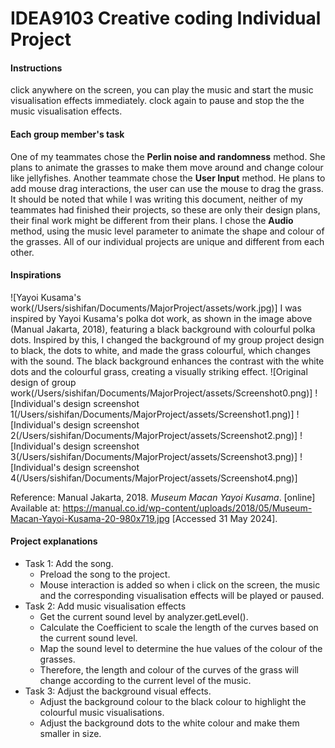 # IDEA9103 Creative coding Individual Project

#### Instructions

click anywhere on the screen, you can play the music and start the music visualisation effects immediately. clock again to pause and stop the the music visualisation effects.

#### Each group member's task

One of my teammates chose the **Perlin noise and randomness** method. She plans to animate the grasses to make them move around and change colour like jellyfishes. Another teammate chose the **User Input** method. He plans to add mouse drag interactions, the user can use the mouse to drag the grass. It should be noted that while I was writing this document, neither of my teammates had finished their projects, so these are only their design plans, their final work might be different from their plans. I chose the **Audio** method, using the music level parameter to animate the shape and colour of the grasses. All of our individual projects are unique and different from each other.

#### Inspirations

![Yayoi Kusama's work(/Users/sishifan/Documents/MajorProject/assets/work.jpg)]
I was inspired by Yayoi Kusama's polka dot work, as shown in the image above (Manual Jakarta, 2018), featuring a black background with colourful polka dots. Inspired by this, I changed the background of my group project design to black, the dots to white, and made the grass colourful, which changes with the sound. The black background enhances the contrast with the white dots and the colourful grass, creating a visually striking effect.
![Original design of group work(/Users/sishifan/Documents/MajorProject/assets/Screenshot0.png)]
![Individual's design screenshot 1(/Users/sishifan/Documents/MajorProject/assets/Screenshot1.png)]
![Individual's design screenshot 2(/Users/sishifan/Documents/MajorProject/assets/Screenshot2.png)]
![Individual's design screenshot 3(/Users/sishifan/Documents/MajorProject/assets/Screenshot3.png)]
![Individual's design screenshot 4(/Users/sishifan/Documents/MajorProject/assets/Screenshot4.png)]

Reference:
Manual Jakarta, 2018. _Museum Macan Yayoi Kusama_. [online] Available at: <https://manual.co.id/wp-content/uploads/2018/05/Museum-Macan-Yayoi-Kusama-20-980x719.jpg> [Accessed 31 May 2024].

#### Project explanations

- Task 1: Add the song.
  - Preload the song to the project.
  - Mouse interaction is added so when i click on the screen, the music and the corresponding visualisation effects will be played or paused.
- Task 2: Add music visualisation effects
  - Get the current sound level by analyzer.getLevel().
  - Calculate the Coefficient to scale the length of the curves based on the current sound level.
  - Map the sound level to determine the hue values of the colour of the grasses.
  - Therefore, the length and colour of the curves of the grass will change according to the current level of the music.
- Task 3: Adjust the background visual effects.
  - Adjust the background colour to the black colour to highlight the colourful music visualisations.
  - Adjust the background dots to the white colour and make them smaller in size.
